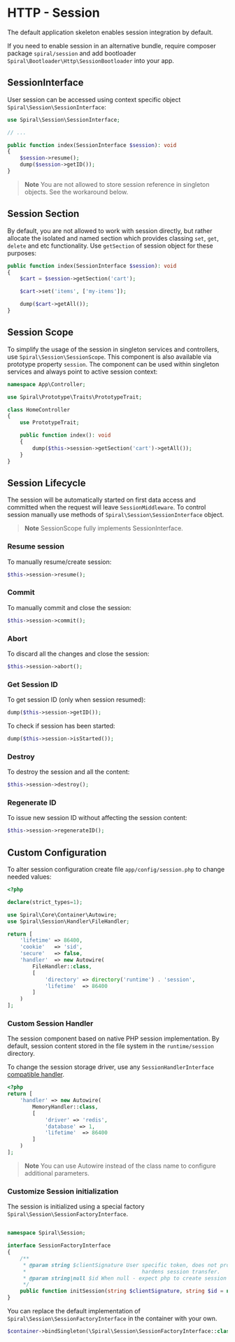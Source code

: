 # HTTP - Session

The default application skeleton enables session integration by default.

If you need to enable session in an alternative bundle, require composer package `spiral/session` and add
bootloader `Spiral\Bootloader\Http\SessionBootloader` into your app.

## SessionInterface

User session can be accessed using context specific object `Spiral\Session\SessionInterface`:

```php
use Spiral\Session\SessionInterface;

// ...

public function index(SessionInterface $session): void
{
    $session->resume();
    dump($session->getID());
}
```

> **Note**
> You are not allowed to store session reference in singleton objects. See the workaround below.

## Session Section

By default, you are not allowed to work with session directly, but rather allocate the isolated and named section
which provides classing `set`, `get`, `delete` and etc functionality. Use `getSection` of session object for these
purposes:

```php
public function index(SessionInterface $session): void
{
    $cart = $session->getSection('cart');

    $cart->set('items', ['my-items']);

    dump($cart->getAll());
}
```

## Session Scope

To simplify the usage of the session in singleton services and controllers, use `Spiral\Session\SessionScope`. This
component is also available via prototype property `session`. The component can be used within singleton services and
always point to active session context:

```php
namespace App\Controller;

use Spiral\Prototype\Traits\PrototypeTrait;

class HomeController
{
    use PrototypeTrait;

    public function index(): void
    {
        dump($this->session->getSection('cart')->getAll());
    }
}
```

## Session Lifecycle

The session will be automatically started on first data access and committed when the request will
leave `SessionMiddleware`. To control session manually use methods of `Spiral\Session\SessionInterface` object.

> **Note**
> SessionScope fully implements SessionInterface.

### Resume session

To manually resume/create session:

```php
$this->session->resume();
```

### Commit

To manually commit and close the session:

```php
$this->session->commit();
```

### Abort

To discard all the changes and close the session:

```php
$this->session->abort();
```

### Get Session ID

To get session ID (only when session resumed):

```php
dump($this->session->getID());
```

To check if session has been started:

```php
dump($this->session->isStarted());
```

### Destroy

To destroy the session and all the content:

```php
$this->session->destroy();
``` 

### Regenerate ID

To issue new session ID without affecting the session content:

```php
$this->session->regenerateID();
```

## Custom Configuration

To alter session configuration create file `app/config/session.php` to change needed values:

```php
<?php

declare(strict_types=1);

use Spiral\Core\Container\Autowire;
use Spiral\Session\Handler\FileHandler;

return [
    'lifetime' => 86400,
    'cookie'   => 'sid',
    'secure'   => false,
    'handler'  => new Autowire(
        FileHandler::class,
        [
            'directory' => directory('runtime') . 'session',
            'lifetime'  => 86400
        ]
    )
];
```

### Custom Session Handler

The session component based on native PHP session implementation. By default, session content stored in the file system
in the `runtime/session` directory.

To change the session storage driver, use
any `SessionHandlerInterface` [compatible handler](https://www.php.net/manual/en/class.sessionhandlerinterface.php).

```php
<?php
return [
    'handler' => new Autowire(
        MemoryHandler::class,
        [
            'driver' => 'redis',
            'database' => 1,
            'lifetime'  => 86400
        ]
    )
];
```

> **Note**
> You can use Autowire instead of the class name to configure additional parameters.

### Customize Session initialization

The session is initialized using a special factory `Spiral\Session\SessionFactoryInterface`.

```php

namespace Spiral\Session;

interface SessionFactoryInterface
{
    /**
     * @param string $clientSignature User specific token, does not provide full security but
     *                                     hardens session transfer.
     * @param string|null $id When null - expect php to create session automatically.
     */
    public function initSession(string $clientSignature, string $id = null): SessionInterface;
}
```

You can replace the default implementation of `Spiral\Session\SessionFactoryInterface` in the container with your own.

```php
$container->bindSingleton(\Spiral\Session\SessionFactoryInterface::class, CustomSessionFactory::class);
```
